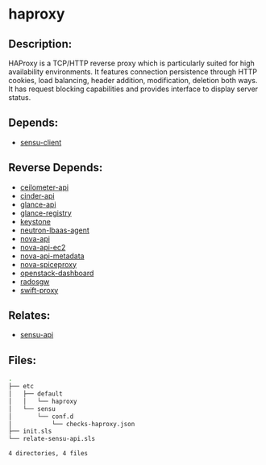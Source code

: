 # haproxy

## Description:

HAProxy is a TCP/HTTP reverse proxy which is particularly suited for high availability environments. It features connection persistence through HTTP cookies, load balancing, header addition, modification, deletion both ways. It has request blocking capabilities and provides interface to display server status.

## Depends:

  -  [sensu-client](/salt/sensu-client)

## Reverse Depends:

  -  [ceilometer-api](/salt/ceilometer-api)
  -  [cinder-api](/salt/cinder-api)
  -  [glance-api](/salt/glance-api)
  -  [glance-registry](/salt/glance-registry)
  -  [keystone](/salt/keystone)
  -  [neutron-lbaas-agent](/salt/neutron-lbaas-agent)
  -  [nova-api](/salt/nova-api)
  -  [nova-api-ec2](/salt/nova-api-ec2)
  -  [nova-api-metadata](/salt/nova-api-metadata)
  -  [nova-spiceproxy](/salt/nova-spiceproxy)
  -  [openstack-dashboard](/salt/openstack-dashboard)
  -  [radosgw](/salt/radosgw)
  -  [swift-proxy](/salt/swift-proxy)

## Relates:

  -  [sensu-api](/salt/sensu-api)

## Files:

```bash
.
├── etc
│   ├── default
│   │   └── haproxy
│   └── sensu
│       └── conf.d
│           └── checks-haproxy.json
├── init.sls
└── relate-sensu-api.sls

4 directories, 4 files
```
